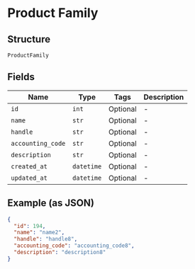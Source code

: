 
# Product Family

## Structure

`ProductFamily`

## Fields

| Name | Type | Tags | Description |
|  --- | --- | --- | --- |
| `id` | `int` | Optional | - |
| `name` | `str` | Optional | - |
| `handle` | `str` | Optional | - |
| `accounting_code` | `str` | Optional | - |
| `description` | `str` | Optional | - |
| `created_at` | `datetime` | Optional | - |
| `updated_at` | `datetime` | Optional | - |

## Example (as JSON)

```json
{
  "id": 194,
  "name": "name2",
  "handle": "handle8",
  "accounting_code": "accounting_code8",
  "description": "description8"
}
```

